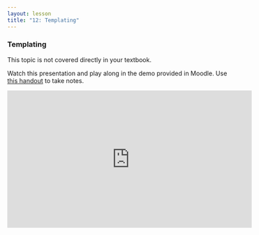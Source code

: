 ```yaml
---
layout: lesson
title: "12: Templating"
---
```

### Templating

This topic is not covered directly in your textbook.

Watch this presentation and play along in the demo provided in Moodle. Use [this handout](/docs/vcd-3650-lesson-12.pdf) to take notes.

<iframe width="560" height="315" src="https://www.youtube.com/embed/6BFh55gmo9c" frameborder="0" allowfullscreen></iframe>
